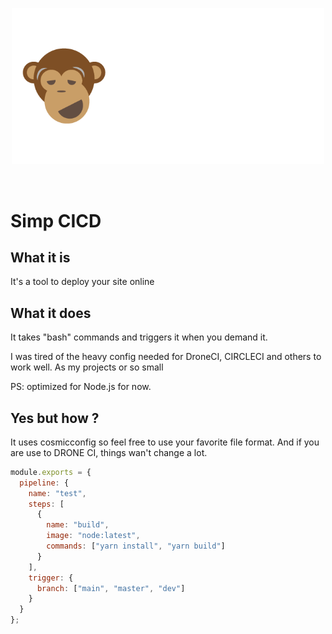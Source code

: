<p align="center">
  <a href="https://simp.areskul.com/image/simp_dark.png" target="_blank" rel="noopener noreferrer">
    <img width="500" src="./public/images/simp_dark.png" alt="SimpCICD logo">
  </a>
</p>
<br/>

# Simp CICD

## What it is

It's a tool to deploy your site online

## What it does

It takes "bash" commands and triggers it when you demand it.

I was tired of the heavy config needed for DroneCI, CIRCLECI and others to work well.
As my projects or so small

PS: optimized for Node.js for now.

## Yes but how ?

It uses cosmicconfig so feel free to use your favorite file format.
And if you are use to DRONE CI, things wan't change a lot.

```js
module.exports = {
  pipeline: {
    name: "test",
    steps: [
      {
        name: "build",
        image: "node:latest",
        commands: ["yarn install", "yarn build"]
      }
    ],
    trigger: {
      branch: ["main", "master", "dev"]
    }
  }
};
```
